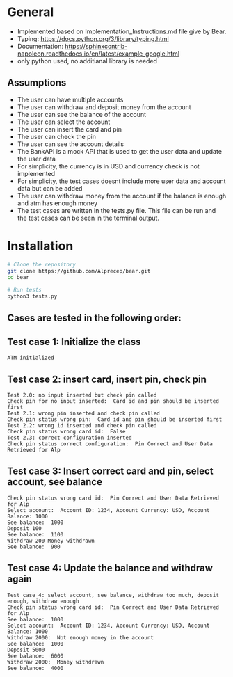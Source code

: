 # General 
- Implemented based on Implementation_Instructions.md file give by Bear.
- Typing: https://docs.python.org/3/library/typing.html
- Documentation: https://sphinxcontrib-napoleon.readthedocs.io/en/latest/example_google.html
- only python used, no additianal library is needed

## Assumptions
- The user can have multiple accounts
- The user can withdraw and deposit money from the account
- The user can see the balance of the account
- The user can select the account
- The user can insert the card and pin
- The user can check the pin
- The user can see the account details
- The BankAPI is a mock API that is used to get the user data and update the user data
- For simplicity, the currency is in USD and currency check is not implemented
- For simplicity, the test cases doesnt include more user data and account data but can be added
- The user can withdraw money from the account if the balance is enough and atm has enough money
- The test cases are written in the tests.py file. This file can be run and the test cases can be seen in the terminal output.

# Installation
```bash
# Clone the repository
git clone https://github.com/Alprecep/bear.git
cd bear

# Run tests
python3 tests.py
```

## Cases are tested in the following order:

## Test case 1: Initialize the class 
```
ATM initialized
```
## Test case 2:  insert card, insert pin, check pin
```
Test 2.0: no input inserted but check pin called
Check pin for no input inserted:  Card id and pin should be inserted first
Test 2.1: wrong pin inserted and check pin called
Check pin status wrong pin:  Card id and pin should be inserted first
Test 2.2: wrong id inserted and check pin called
Check pin status wrong card id:  False
Test 2.3: correct configuration inserted
Check pin status correct configuration:  Pin Correct and User Data Retrieved for Alp
```
## Test case 3: Insert correct card and pin, select account, see balance
```
Check pin status wrong card id:  Pin Correct and User Data Retrieved for Alp
Select account:  Account ID: 1234, Account Currency: USD, Account Balance: 1000
See balance:  1000
Deposit 100
See balance:  1100
Withdraw 200 Money withdrawn
See balance:  900
```
## Test case 4: Update the balance and withdraw again
```
Test case 4: select account, see balance, withdraw too much, deposit enough, withdraw enough
Check pin status wrong card id:  Pin Correct and User Data Retrieved for Alp
See balance:  1000
Select account:  Account ID: 1234, Account Currency: USD, Account Balance: 1000
Withdraw 2000:  Not enough money in the account
See balance:  1000
Deposit 5000
See balance:  6000
Withdraw 2000:  Money withdrawn
See balance:  4000
```
